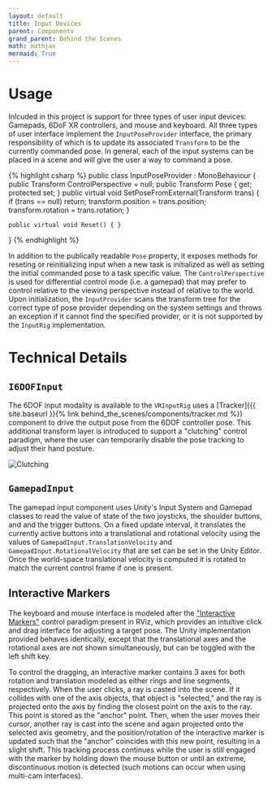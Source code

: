 ```yaml
---
layout: default
title: Input Devices
parent: Components
grand_parent: Behind the Scenes
math: mathjax
mermaid: True
---
```


# Usage

Inlcuded in this project is support for three types of user input devices: Gamepads, 6DoF XR controllers, and mouse and keyboard. All three types of user interface implement the ```InputPoseProvider``` interface, the primary responsibility of which is to update its associated ```Transform``` to be the currently commanded pose. In general, each of the input systems can be placed in a scene and will give the user a way to command a pose. 

{% highlight csharp %}
public class InputPoseProvider : MonoBehaviour
{
    public Transform ControlPerspective = null;
    public Transform Pose {
        get;
        protected set;
    }
    public virtual void SetPoseFromExternal(Transform trans) {
        if (trans == null) return;
        transform.position = trans.position;
        transform.rotation = trans.rotation;
    }

    public virtual void Reset() { }
}
{% endhighlight %}

In addition to the publically readable ```Pose``` property, it exposes methods for reseting or reinitializing input when a new task is initialized as well as setting the initial commanded pose to a task specific value. The ```ControlPerspective``` is used for differential control mode (i.e. a gamepad) that may prefer to control relative to the viewing perspective instead of relative to the world. Upon initialization, the ```InputProvider``` scans the transform tree for the correct type of pose provider depending on the system settings and throws an exception if it cannot find the specified provider, or it is not supported by the ```InputRig``` implementation.

# Technical Details

## ```I6DOFInput```
The 6DOF input modality is available to the ```VRInputRig``` uses a [Tracker]({{ site.baseurl }}{% link behind_the_scenes/components/tracker.md %}) component to drive the output pose from the 6DOF controller pose. This additional transform layer is introduced to support a "clutching" control paradigm, where the user can temporarily disable the pose tracking to adjust their hand posture. 

![Clutching]({{site.baseurl}}/assets/imgs/2022-05-13-15-44-00.png)


## ```GamepadInput```
The gamepad input component uses Unity's Input System and Gamepad classes to read the value of state of the two joysticks, the shoulder buttons, and and the trigger buttons. On a fixed update interval, it translates the currently active buttons into a translational and rotational velocity using the values of ```GamepadInput.TranslationVelocity``` and ```GamepadInput.RotationalVelocity``` that are set can be set in the Unity Editor. Once the world-space translational velocity is computed it is rotated to match the current control frame if one is present.

## Interactive Markers

The keyboard and mouse interface is modeled after the ["Interactive Markers"](http://wiki.ros.org/rviz/Tutorials/Interactive%20Markers%3A%20Getting%20Started) control paradigm present in RViz, which provides an intuitive click and drag interface for adjusting a target pose. The Unity implementation provided behaves identically, except that the translational axes and the rotational axes are not shown simultaneously, but can be toggled with the left shift key. 

To control the dragging, an interactive marker contains 3 axes for both rotation and translation modeled as either rings and line segments, respectively. When the user clicks, a ray is casted into the scene. If it collides with one of the axis objects, that object is "selected," and the ray is projected onto the axis by finding the closest point on the axis to the ray. This point is stored as the "anchor" point. Then, when the user moves their cursor, another ray is cast into the scene and again projected onto the selected axis geometry, and the position/rotation of the interactive marker is updated such that the "anchor" coincides with this new point, resulting in a slight shift. This tracking process continues while the user is still engaged with the marker by holding down the mouse button or until an extreme, discontinuous motion is detected (such motions can occur when using multi-cam interfaces).
